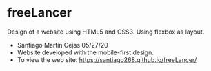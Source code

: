 # freeLancer
Design of a website using HTML5 and CSS3. Using flexbox as layout.
- Santiago Martín Cejas 05/27/20
- Website developed with the mobile-first design.
- To view the web site: https://santiago268.github.io/freeLancer/
